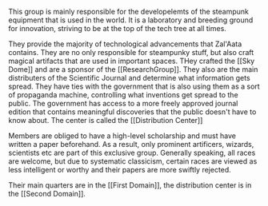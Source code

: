 This group is mainly responsible for the developelemts of the steampunk equipment that is used in the world. It is a laboratory and breeding ground for innovation, striving to be at the top of the tech tree at all times.

They provide the majority of technological advancements that Zal'Aata contains. They are no only responsible for steampunky stuff, but also craft magical artifacts that are used in important spaces. THey crafted the [[Sky Dome]] and are a sponsor of the [[ResearchGroup]]. They also are the main distributers of the Scientific Journal and determine what information gets spread. They have ties with the government that is also using them as a sort of propaganda machine, controlling what inventions get spread to the public. The government has access to a more freely approved journal edition that contains meaningful discoveries that the public doesn't have to know about. The center is called the [[Distribution Center]]

Members are obliged to have a high-level scholarship and must have written a paper beforehand. As a result, only prominent artificers, wizards, scientists etc are part of this exclusive group. Generally speaking, all races are welcome, but due to systematic classicism, certain races are viewed as less intelligent or worthy and their papers are more swiftly rejected.

Their main quarters are in the [[First Domain]], the distribution center is in the [[Second Domain]].